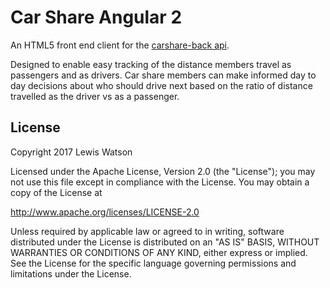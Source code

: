 # Car Share Angular 2
An HTML5 front end client for the [carshare-back api]. 

Designed to enable easy tracking of the distance members travel as passengers and as drivers. Car share members can make informed day to day decisions about who should drive next based on the ratio of distance travelled as the driver vs as a passenger.

## License

Copyright 2017 Lewis Watson

Licensed under the Apache License, Version 2.0 (the "License");
you may not use this file except in compliance with the License.
You may obtain a copy of the License at

   http://www.apache.org/licenses/LICENSE-2.0

Unless required by applicable law or agreed to in writing, software
distributed under the License is distributed on an "AS IS" BASIS,
WITHOUT WARRANTIES OR CONDITIONS OF ANY KIND, either express or implied.
See the License for the specific language governing permissions and
limitations under the License.

[carshare-back api]: https://github.com/LewisWatson/carshare-back
